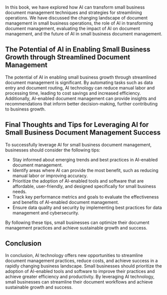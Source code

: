 
In this book, we have explored how AI can transform small business document management techniques and strategies for streamlining operations. We have discussed the changing landscape of document management in small business operations, the role of AI in transforming document management, evaluating the impact of AI on document management, and the future of AI in small business document management.

The Potential of AI in Enabling Small Business Growth through Streamlined Document Management
---------------------------------------------------------------------------------------------

The potential of AI in enabling small business growth through streamlined document management is significant. By automating tasks such as data entry and document routing, AI technology can reduce manual labor and processing time, leading to cost savings and increased efficiency. Additionally, AI-enabled document management can provide insights and recommendations that inform better decision-making, further contributing to business growth.

Final Thoughts and Tips for Leveraging AI for Small Business Document Management Success
----------------------------------------------------------------------------------------

To successfully leverage AI for small business document management, businesses should consider the following tips:

* Stay informed about emerging trends and best practices in AI-enabled document management.
* Identify areas where AI can provide the most benefit, such as reducing manual labor or improving accuracy.
* Prioritize the adoption of AI-enabled tools and software that are affordable, user-friendly, and designed specifically for small business needs.
* Track key performance metrics and goals to evaluate the effectiveness and benefits of AI-enabled document management.
* Ensure data quality and security by implementing best practices for data management and cybersecurity.

By following these tips, small businesses can optimize their document management practices and achieve sustainable growth and success.

Conclusion
----------

In conclusion, AI technology offers new opportunities to streamline document management practices, reduce costs, and achieve success in a rapidly changing business landscape. Small businesses should prioritize the adoption of AI-enabled tools and software to improve their practices and achieve greater efficiency and productivity. By leveraging AI technology, small businesses can streamline their document workflows and achieve sustainable growth and success.